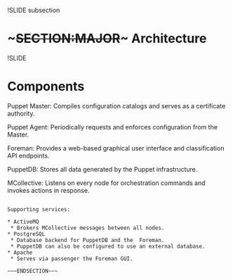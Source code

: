 !SLIDE subsection
# ~~~SECTION:MAJOR~~~ Architecture


!SLIDE
# Components

Puppet Master:
Compiles configuration catalogs and serves as a certificate authority.

Puppet Agent:
Periodically requests and enforces configuration from the Master.

Foreman:
Provides a web-based graphical user interface and classification API endpoints.

PuppetDB:
Stores all data generated by the Puppet infrastructure.

MCollective:
Listens on every node for orchestration commands and invokes actions in response.


~~~SECTION:handouts~~~

Supporting services:

* ActiveMQ
 * Brokers MCollective messages between all nodes.
* PostgreSQL
 * Database backend for PuppetDB and the  Foreman.
 * PuppetDB can also be configured to use an external database.
* Apache
 * Serves via passenger the Foreman GUI.

~~~ENDSECTION~~~
